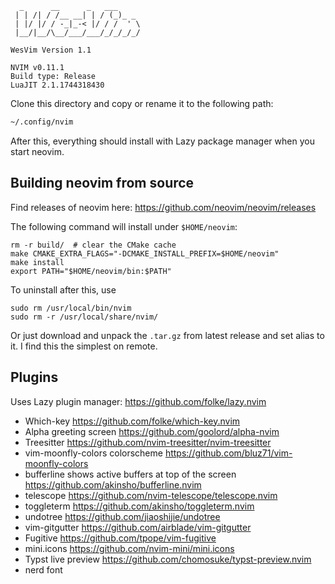 ```
  _      __      _   ___       
 | | /| / /__ __| | / (_)_ _   
 | |/ |/ / -_|_-< |/ / /  ' \  
 |__/|__/\__/___/___/_/_/_/_/  

WesVim Version 1.1

NVIM v0.11.1
Build type: Release
LuaJIT 2.1.1744318430
```

Clone this directory and copy or rename it to the following path: 

```bash
~/.config/nvim
```

After this, everything should install with Lazy package manager when you start neovim.

## Building neovim from source

Find releases of neovim here: 
https://github.com/neovim/neovim/releases

The following command will install under `$HOME/neovim`:

```
rm -r build/  # clear the CMake cache
make CMAKE_EXTRA_FLAGS="-DCMAKE_INSTALL_PREFIX=$HOME/neovim"
make install
export PATH="$HOME/neovim/bin:$PATH"
```

To uninstall after this, use 

```
sudo rm /usr/local/bin/nvim
sudo rm -r /usr/local/share/nvim/
```

Or just download and unpack the `.tar.gz` from latest release and set alias to
it. I find this the simplest on remote.

## Plugins

Uses Lazy plugin manager: https://github.com/folke/lazy.nvim
- Which-key https://github.com/folke/which-key.nvim
- Alpha greeting screen https://github.com/goolord/alpha-nvim
- Treesitter https://github.com/nvim-treesitter/nvim-treesitter
- vim-moonfly-colors colorscheme https://github.com/bluz71/vim-moonfly-colors
- bufferline shows active buffers at top of the screen https://github.com/akinsho/bufferline.nvim
- telescope https://github.com/nvim-telescope/telescope.nvim
- toggleterm https://github.com/akinsho/toggleterm.nvim
- undotree https://github.com/jiaoshijie/undotree
- vim-gitgutter https://github.com/airblade/vim-gitgutter
- Fugitive https://github.com/tpope/vim-fugitive
- mini.icons https://github.com/nvim-mini/mini.icons
- Typst live preview https://github.com/chomosuke/typst-preview.nvim
- nerd font
